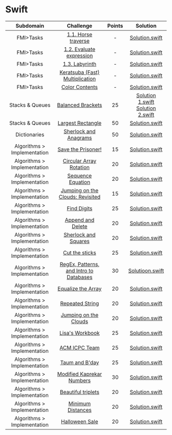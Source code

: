 # Swift

Subdomain | Challenge | Points | Solution 
:-:|:-:|:-:|:-:
FMI>Tasks|[1.1. Horse traverse](https://github.com/andy489/Programming_with_Swift/blob/master/FMI%20Tasks/Task%201.1.%20Horse%20traverse.md)|-|[Solution.swift](https://github.com/andy489/Programming_with_Swift/blob/master/FMI%20Tasks/Task%201.1.%20Solution.swift)
FMI>Tasks|[1.2. Evaluate expression](https://github.com/andy489/Programming_with_Swift/blob/master/FMI%20Tasks/Task%201.2.%20Evaluate%20expression.md)|-|[Solution.swift](https://github.com/andy489/Programming_with_Swift/blob/master/FMI%20Tasks/Task%201.2.%20Solution.swift)
FMI>Tasks|[1.3. Labyrinth](https://github.com/andy489/Programming_with_Swift/blob/master/FMI%20Tasks/Task%201.3.%20Labyrinth.md)|-|[Solution.swift](https://github.com/andy489/Programming_with_Swift/blob/master/FMI%20Tasks/Task%201.3.%20Solution.swift)
FMI>Tasks|[Keratsuba (Fast) Multiplication](https://github.com/andy489/Programming_with_Swift/blob/master/FMI%20Tasks/Fast%20Multiplication.swift)|-|[Solution.swift](https://github.com/andy489/Programming_with_Swift/blob/master/FMI%20Tasks/Fast%20Multiplication.swift)
FMI>Tasks|[Color Contents](https://github.com/andy489/Programming_with_Swift/blob/master/FMI%20Tasks/Color%20Contents.swift)|-|[Solution.swift](https://github.com/andy489/Programming_with_Swift/blob/master/FMI%20Tasks/Color%20Contents.swift)
Stacks & Queues | [Balanced Brackets](https://www.hackerrank.com/challenges/balanced-brackets)|25|[Solution 1.swift](https://github.com/andy489/Programming_with_Swift/blob/master/Stacks%20%26%20Queues/Balanced%20Brackets%20sol%201.swift)<br>[Solution 2.swift](https://github.com/andy489/Programming_with_Swift/blob/master/Stacks%20%26%20Queues/Balanced%20Brackets%20sol%202.swift)
Stacks & Queues | [Largest Rectangle](https://www.hackerrank.com/challenges/largest-rectangle/problem)|50|[Solution.swift](https://github.com/andy489/Programming_with_Swift/blob/master/Stacks%20%26%20Queues/Largest%20Rectangle.swift)
Dictionaries | [Sherlock and Anagrams](https://www.hackerrank.com/challenges/sherlock-and-anagrams) |50|[Solution.swift](https://github.com/andy489/Programming_with_Swift/blob/master/Dictionaries/Sherlock%20and%20Anagrams.swift)
Algorithms > Implementation| [Save the Prisoner!](https://www.hackerrank.com/challenges/save-the-prisoner/problem)|15| [Solution.swift](https://github.com/andy489/Programming_with_Swift/blob/master/Algorithms/Implementation/Save%20the%20Prisoner!.swift)|
Algorithms > Implementation | [Circular Array Rotation](https://www.hackerrank.com/challenges/circular-array-rotation/problem) | 20 |[Solution.swift](https://github.com/andy489/Programming_with_Swift/blob/master/Algorithms/Implementation/Circular%20Array%20Rotation.swift)
Algorithms > Implementation | [Sequence Equation](https://www.hackerrank.com/challenges/permutation-equation/problem) | 20 | [Solution.swift](https://github.com/andy489/Programming_with_Swift/blob/master/Algorithms/Implementation/Sequence%20Equation.swift)
Algorithms > Implementation | [Jumping on the Clouds: Revisited](https://www.hackerrank.com/challenges/jumping-on-the-clouds-revisited/problem)| 15 | [Solution.swift](https://github.com/andy489/Programming_with_Swift/blob/master/Algorithms/Implementation/Jumping%20on%20the%20Clouds:%20Revisited.swift)
Algorithms > Implementation | [Find Digits](https://www.hackerrank.com/challenges/find-digits/problem) | 25 | [Solution.swift](https://github.com/andy489/Programming_with_Swift/blob/master/Algorithms/Implementation/Find%20Digits.swift)
Algorithms > Implementation | [Append and Delete](https://www.hackerrank.com/challenges/append-and-delete/problem) | 20 | [Solution.swift](https://github.com/andy489/Programming_with_Swift/blob/master/Algorithms/Implementation/Append%20and%20Delete.swift)
Algorithms > Implementation | [Sherlock and Squares](https://www.hackerrank.com/challenges/sherlock-and-squares/problem) | 20 | [Solution.swift](https://github.com/andy489/Programming_with_Swift/blob/master/Algorithms/Implementation/Sherlock%20and%20Squares.swift)
Algorithms > Implementation | [Cut the sticks](https://www.hackerrank.com/challenges/cut-the-sticks/problem) | 25 | [Solution.swift](https://github.com/andy489/Programming_with_Swift/blob/master/Algorithms/Implementation/Cut%20the%20sticks.swift)
Algorithms > Implementation | [RegEx, Patterns, and Intro to Databases](https://www.hackerrank.com/challenges/30-regex-patterns/problem) |30| [Solutioon.swift](https://github.com/andy489/Programming_with_Swift/blob/master/Algorithms/Implementation/RegEx%2C%20Patterns%2C%20and%20Intro%20to%20Databases.swift)
Algorithms > Implementation | [Equalize the Array](https://www.hackerrank.com/challenges/equality-in-a-array/problem) | 20 | [Solution.swift](https://github.com/andy489/Programming_with_Swift/blob/master/Algorithms/Implementation/Equalize%20the%20Array.swift)
Algorithms > Implementation | [Repeated String](https://www.hackerrank.com/challenges/repeated-string/problem) | 20 | [Solution.swift](https://github.com/andy489/Programming_with_Swift/blob/master/Algorithms/Implementation/Repeated%20String.swift)
Algorithms > Implementation | [Jumping on the Clouds](https://www.hackerrank.com/challenges/jumping-on-the-clouds/problem) | 20 | [Solution.swift](https://github.com/andy489/Programming_with_Swift/blob/master/Algorithms/Implementation/Jumping%20on%20the%20Clouds.swift)
Algorithms > Implementation | [Lisa's Workbook](https://www.hackerrank.com/challenges/lisa-workbook/problem)| 25 | [Solution.swift](https://github.com/andy489/Programming_with_Swift/blob/master/Algorithms/Implementation/Lisa's%20Workbook.swift)
Algorithms > Implementation | [ACM ICPC Team](https://www.hackerrank.com/challenges/acm-icpc-team/problem) | 25 | [Solution.swift](https://github.com/andy489/Programming_with_Swift/blob/master/Algorithms/Implementation/ACM%20ICPC%20Team.swift)
Algorithms > Implementation | [Taum and B'day](https://www.hackerrank.com/challenges/taum-and-bday/problem)| 25 | [Solution.swift](https://github.com/andy489/Programming_with_Swift/blob/master/Algorithms/Implementation/Taum%20and%20B'day.swift)
Algorithms > Implementation | [Modified Kaprekar Numbers](https://www.hackerrank.com/challenges/kaprekar-numbers/problem) | 30 | [Solution.swift](https://github.com/andy489/Programming_with_Swift/blob/master/Algorithms/Implementation/Modified%20Kaprekar%20Numbers.swift)
Algorithms > Implementation | [Beautiful triplets](https://www.hackerrank.com/challenges/beautiful-triplets/problem) | 20 | [Solution.swift](https://github.com/andy489/Programming_with_Swift/blob/master/Algorithms/Implementation/Beautiful%20triplets.swift)
Algorithms > Implementation | [Minimum Distances](https://www.hackerrank.com/challenges/minimum-distances/problem) | 20 | [Solution.swift](https://github.com/andy489/Programming_with_Swift/blob/master/Algorithms/Implementation/Minimum%20Distances.swift)
Algorithms > Implementation | [Halloween Sale](https://www.hackerrank.com/challenges/halloween-sale/problem) | 20 | [Solution.swift](https://github.com/andy489/Programming_with_Swift/blob/master/Algorithms/Implementation/Halloween%20Sale.swift)

